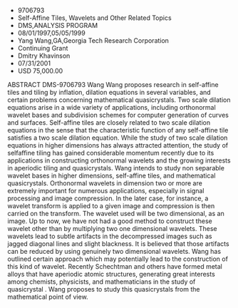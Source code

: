 
* 9706793
* Self-Affine Tiles, Wavelets and Other Related Topics
* DMS,ANALYSIS PROGRAM
* 08/01/1997,05/05/1999
* Yang Wang,GA,Georgia Tech Research Corporation
* Continuing Grant
* Dmitry Khavinson
* 07/31/2001
* USD 75,000.00

ABSTRACT DMS-9706793 Wang Wang proposes research in self-affine tiles and
tiling by inflation, dilation equations in several variables, and certain
problems concerning mathematical quasicrystals. Two scale dilation equations
arise in a wide variety of applications, including orthonormal wavelet bases and
subdivision schemes for computer generation of curves and surfaces. Self-affine
tiles are closely related to two scale dilation equations in the sense that the
characteristic function of any self-affine tile satisfies a two scale dilation
equation. While the study of two scale dilation equations in higher dimensions
has always attracted attention, the study of selfaffine tiling has gained
considerable momentum recently due to its applications in constructing
orthonormal wavelets and the growing interests in aperiodic tiling and
quasicrystals. Wang intends to study non separable wavelet bases in higher
dimensions, self-affine tiles, and mathematical quasicrystals. Orthonormal
wavelets in dimension two or more are extremely important for numerous
applications, especially in signal processing and image compression. In the
later case, for instance, a wavelet transform is applied to a given image and
compression is then carried on the transform. The wavelet used will be two
dimensional, as an image. Up to now, we have not had a good method to construct
these wavelet other than by multiplying two one dimensional wavelets. These
wavelets lead to subtle artifacts in the decompressed images such as jagged
diagonal lines and slight blackness. It is believed that those artifacts can be
reduced by using genuinely two dimensional wavelets. Wang has outlined certain
approach which may potentially lead to the construction of this kind of wavelet.
Recently Schechtman and others have formed metal alloys that have aperiodic
atomic structures, generating great interests among chemists, physicists, and
mathematicians in the study of quasicrystal . Wang proposes to study this
quasicrystals from the mathematical point of view.
